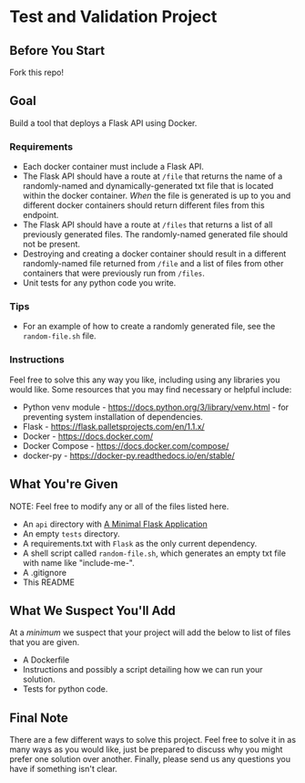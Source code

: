 # Test and Validation Project

Before You Start
--------------------
Fork this repo!

Goal
--------------------
Build a tool that deploys a Flask API using Docker. 

### Requirements
* Each docker container must include a Flask API.
* The Flask API should have a route at `/file` that returns the name of a randomly-named and dynamically-generated txt file that is located within the docker container. *When* the file is generated is up to you and different docker containers should return different files from this endpoint.
* The Flask API should have a route at `/files` that returns a list of all previously generated files. The randomly-named generated file should not be present.
* Destroying and creating a docker container should result in a different randomly-named file returned from `/file` and a list of files from other containers that were previously run from `/files`.
* Unit tests for any python code you write.

### Tips
* For an example of how to create a randomly generated file, see the `random-file.sh` file.

### Instructions
Feel free to solve this any way you like, including using any libraries you would like. Some resources that you may find necessary or helpful include:

* Python venv module - https://docs.python.org/3/library/venv.html - for preventing system installation of dependencies.
* Flask - https://flask.palletsprojects.com/en/1.1.x/
* Docker - https://docs.docker.com/
* Docker Compose - https://docs.docker.com/compose/
* docker-py - https://docker-py.readthedocs.io/en/stable/

What You're Given
--------------------
NOTE: Feel free to modify any or all of the files listed here.

* An `api` directory with [A Minimal Flask Application](https://flask.palletsprojects.com/en/1.1.x/quickstart/#a-minimal-application)
* An empty `tests` directory.
* A requirements.txt with `Flask` as the only current dependency.
* A shell script called `random-file.sh`, which generates an empty txt file with name like "include-me-<random-string>".
* A .gitignore
* This README

What We Suspect You'll Add
--------------------
At a *minimum* we suspect that your project will add the below to list of files that you are given.

* A Dockerfile
* Instructions and possibly a script detailing how we can run your solution.
* Tests for python code.

Final Note
--------------------
There are a few different ways to solve this project. Feel free to solve it in as many ways as you would like, just be prepared to discuss why you might prefer one solution over another. Finally, please send us any questions you have if something isn't clear.
